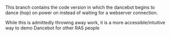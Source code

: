 This branch contains the code version in which the dancebot begins to dance (hop) on power on instead of waiting for a webserver connection.

While this is admittedly throwing away work, it is a more accessible/intuitive way to demo Dancebot for other RAS people
